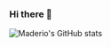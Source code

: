 ### Hi there 👋


![Maderio's GitHub stats](https://github-readme-stats.vercel.app/api?username=maderio&count_private=true&show_icons=true&theme=tokyonight)


<!--
**maderio/maderio** is a ✨ _special_ ✨ repository because its `README.md` (this file) appears on your GitHub profile.

Here are some ideas to get you started:

- 🔭 I’m currently working on ...
- 🌱 I’m currently learning ...
- 👯 I’m looking to collaborate on ...
- 🤔 I’m looking for help with ...
- 💬 Ask me about ...
- 📫 How to reach me: ...
- 😄 Pronouns: ...
- ⚡ Fun fact: ...
-->
